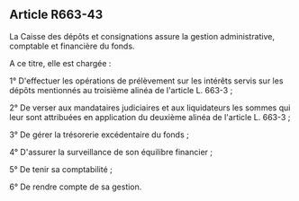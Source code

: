 Article R663-43
----
La Caisse des dépôts et consignations assure la gestion administrative,
comptable et financière du fonds.

A ce titre, elle est chargée :

1° D'effectuer les opérations de prélèvement sur les intérêts servis sur les
dépôts mentionnés au troisième alinéa de l'article L. 663-3 ;

2° De verser aux mandataires judiciaires et aux liquidateurs les sommes qui leur
sont attribuées en application du deuxième alinéa de l'article L. 663-3 ;

3° De gérer la trésorerie excédentaire du fonds ;

4° D'assurer la surveillance de son équilibre financier ;

5° De tenir sa comptabilité ;

6° De rendre compte de sa gestion.
